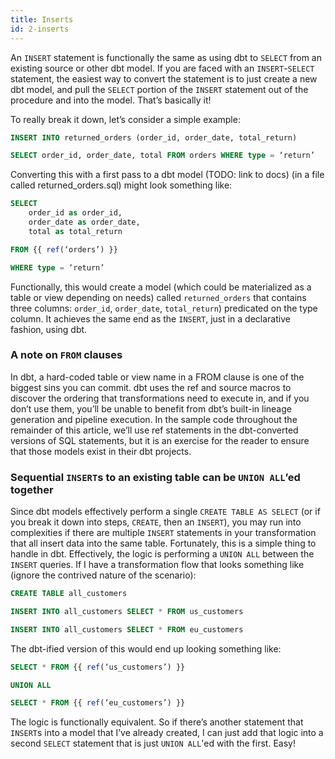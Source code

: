 ```yaml
---
title: Inserts
id: 2-inserts
---
```


An `INSERT` statement is functionally the same as using dbt to `SELECT` from an existing source or other dbt model. If you are faced with an `INSERT`-`SELECT` statement, the easiest way to convert the statement is to just create a new dbt model, and pull the `SELECT` portion of the `INSERT` statement out of the procedure and into the model. That’s basically it!

To really break it down, let’s consider a simple example:

```sql
INSERT INTO returned_orders (order_id, order_date, total_return)

SELECT order_id, order_date, total FROM orders WHERE type = ‘return’
```

Converting this with a first pass to a dbt model (TODO: link to docs) (in a file called returned_orders.sql) might look something like:

```sql
SELECT
    order_id as order_id,
    order_date as order_date,
    total as total_return

FROM {{ ref(‘orders’) }}

WHERE type = ‘return’
```

Functionally, this would create a model (which could be materialized as a table or view depending on needs) called `returned_orders` that contains three columns: `order_id`, `order_date`, `total_return`) predicated on the type column. It achieves the same end as the `INSERT`, just in a declarative fashion, using dbt.

### **A note on `FROM` clauses**

In dbt, a hard-coded table or view name in a FROM clause is one of the biggest sins you can commit. dbt uses the ref and source macros to discover the ordering that transformations need to execute in, and if you don’t use them, you’ll be unable to benefit from dbt’s built-in lineage generation and pipeline execution. In the sample code throughout the remainder of this article, we’ll use ref statements in the dbt-converted versions of SQL statements, but it is an exercise for the reader to ensure that those models exist in their dbt projects.

### **Sequential `INSERT`s to an existing table can be `UNION ALL`’ed together**

Since dbt models effectively perform a single `CREATE TABLE AS SELECT` (or if you break it down into steps, `CREATE`, then an `INSERT`), you may run into complexities if there are multiple `INSERT` statements in your transformation that all insert data into the same table. Fortunately, this is a simple thing to handle in dbt. Effectively, the logic is performing a `UNION ALL` between the `INSERT` queries. If I have a transformation flow that looks something like (ignore the contrived nature of the scenario):

```sql
CREATE TABLE all_customers

INSERT INTO all_customers SELECT * FROM us_customers

INSERT INTO all_customers SELECT * FROM eu_customers
```

The dbt-ified version of this would end up looking something like:

```sql
SELECT * FROM {{ ref(‘us_customers’) }}

UNION ALL

SELECT * FROM {{ ref(‘eu_customers’) }}
```

The logic is functionally equivalent. So if there’s another statement that `INSERT`s into a model that I’ve already created, I can just add that logic into a second `SELECT` statement that is just `UNION ALL`'ed with the first. Easy!
